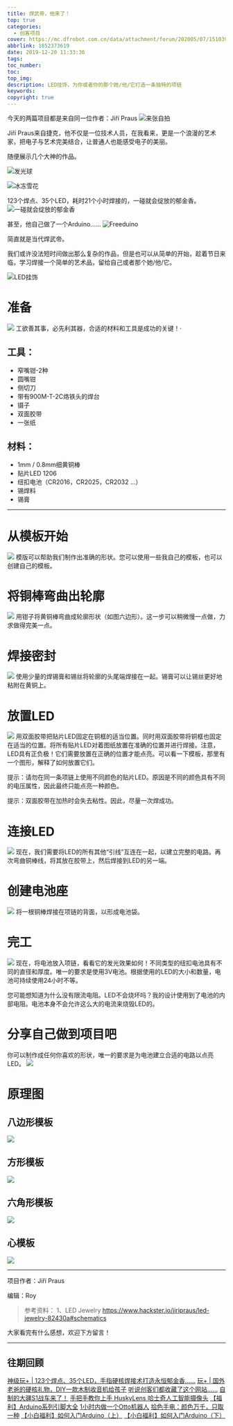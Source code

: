 ```yaml
---
title: 焊武帝，他来了！
top: true
categories:
  - 创客项目
cover: https://mc.dfrobot.com.cn/data/attachment/forum/202005/07/151039p9zg39jp308octpw.png
abbrlink: 1852373619
date: 2019-12-20 11:33:36
tags:
toc_number:
toc:
top_img:
description: LED挂饰，为你或者你的那个她/他/它打造一条独特的项链
keywords:
copyright: true
---
```


今天的两篇项目都是来自同一位作者：Jiří Praus
![来张自拍](https://mc.dfrobot.com.cn/data/attachment/forum/202005/07/151039p9zg39jp308octpw.png)

Jiří Praus来自捷克，他不仅是一位技术人员，在我看来，更是一个浪漫的艺术家，把电子与艺术完美结合，让普通人也能感受电子的美丽。

随便展示几个大神的作品。

![发光球](https://mc.dfrobot.com.cn/data/attachment/forum/202005/07/151129ej150wwa5h15w9wx.png)

![冰冻雪花](https://mc.dfrobot.com.cn/data/attachment/forum/202005/07/151140l3zuej69g6fue7c6.png)

123个焊点、35个LED，耗时21个小时焊接的，一碰就会绽放的郁金香。
![一碰就会绽放的郁金香](https://mc.dfrobot.com.cn/data/attachment/forum/202005/07/151243uoq9qz46l4kndqhn.gif)

甚至，他自己做了一个Arduino……
![Freeduino](https://mc.dfrobot.com.cn/data/attachment/forum/202005/07/151255hbkksvg8ie9dufjs.png)

简直就是当代焊武帝。

我们或许没法短时间做出那么复杂的作品，但是也可以从简单的开始，趁着节日来临，学习焊接一个简单的艺术品，留给自己或者那个她/他/它。

![LED挂饰](https://mc.dfrobot.com.cn/data/attachment/forum/202005/07/151307m15l6p6p1zqoovj4.png)




# 准备
![](https://mc.dfrobot.com.cn/data/attachment/forum/202005/07/151319fhiazlzgcanka9fk.png)
工欲善其事，必先利其器，合适的材料和工具是成功的关键！·

## 工具：

- 窄嘴钳-2种
- 圆嘴钳
- 侧切刀
- 带有900M-T-2C烙铁头的焊台
- 镊子
- 双面胶带
- 一张纸

## 材料：

- 1mm / 0.8mm细黄铜棒
- 贴片LED 1206
- 纽扣电池（CR2016，CR2025，CR2032 ...）
- 锡焊料
- 锡膏

---
# 从模板开始
![](https://mc.dfrobot.com.cn/data/attachment/forum/202005/07/151333se81848qbzb3gp8h.png)
模版可以帮助我们制作出准确的形状。您可以使用一些我自己的模板，也可以创建自己的模板。

# 将铜棒弯曲出轮廓
![](https://mc.dfrobot.com.cn/data/attachment/forum/202005/07/151347kxbcu8c4l338zulf.png)
用钳子将黄铜棒弯曲成轮廓形状（如图六边形）。这一步可以稍微慢一点做，力求做得完美一点。

# 焊接密封
![](https://mc.dfrobot.com.cn/data/attachment/forum/202005/07/151401bb6amjjj9zmqlqls.png)
使用少量的焊锡膏和锡丝将轮廓的头尾端焊接在一起。锡膏可以让锡丝更好地粘附在黄铜上。

# 放置LED
![](https://mc.dfrobot.com.cn/data/attachment/forum/202005/07/151422ko6w7b8qgomqo3o4.png)
用双面胶带把贴片LED固定在铜框的适当位置。同时用双面胶带将铜框也固定在适当的位置。将所有贴片LED对着图纸放置在准确的位置并进行焊接。注意，LED具有正负极！它们需要放置在正确的位置才能点亮。可以看一下模板，那里有一个图形，解释了如何放置它们。

提示：请勿在同一条项链上使用不同颜色的贴片LED。原因是不同的颜色具有不同的电压属性，因此最终只能点亮一种颜色。

提示：双面胶带在加热时会失去粘性。因此，尽量一次焊成功。

# 连接LED
![](https://mc.dfrobot.com.cn/data/attachment/forum/202005/07/151447qdlifpxekzh19ps1.png)
现在，我们需要将LED的所有其他“引线”互连在一起，以建立完整的电路。再次弯曲铜棒线，将其放在胶带上，然后焊接到LED的另一端。

# 创建电池座
![](https://mc.dfrobot.com.cn/data/attachment/forum/202005/07/151458lla4xz1om18gwcgw.png)
将一根铜棒焊接在项链的背面，以形成电池袋。

# 完工
![](https://mc.dfrobot.com.cn/data/attachment/forum/202005/07/151514ghv8dvcyf88gudhp.png)
现在，将电池放入项链，看看它的发光效果如何！不同类型的纽扣电池具有不同的直径和厚度。唯一的要求是使用3V电池。根据使用的LED的大小和数量，电池可持续使用24小时不等。

您可能想知道为什么没有限流电阻。LED不会烧坏吗？我的设计使用到了电池的内部电阻。电池本身不会允许这么大的电流来烧毁LED的。

# 分享自己做到项目吧

你可以制作成任何你喜欢的形状，唯一的要求是为电池建立合适的电路以点亮LED。
![](https://mc.dfrobot.com.cn/data/attachment/forum/202005/07/151529dyvdc1515k1f5wc2.png)


# 原理图
## 八边形模板
![](https://mc.dfrobot.com.cn/data/attachment/forum/202005/07/151543kx31u3sf1so1s06p.png)
## 方形模板
![](https://mc.dfrobot.com.cn/data/attachment/forum/202005/07/151608sihd090hklrxmhro.png)
## 六角形模板
![](https://mc.dfrobot.com.cn/data/attachment/forum/202005/07/151618k9q7pfx6853a3ax9.png)
## 心模板
![](https://mc.dfrobot.com.cn/data/attachment/forum/202005/07/151630c407l80g7wqkwgi8.png)


***

项目作者：Jiří Praus

编辑：Roy

>参考资料：
1、LED Jewelry
https://www.hackster.io/jiripraus/led-jewelry-82430a#schematics

大家看完有什么感想，欢迎下方留言！

***
## 往期回顾
[神级玩+ | 123个焊点、35个LED，手指硬核焊接术打造永恒郁金香……](https://mp.weixin.qq.com/s?__biz=MjM5MzUzODg2NA==&mid=2652151506&idx=1&sn=03676f7d5625ea66e2eba4906b210ff8&scene=21#wechat_redirect)
[玩+ | 国外老爸的硬核礼物，DIY一款木制收音机给孩子](https://mp.weixin.qq.com/s?__biz=MjM5MzUzODg2NA==&mid=2652151653&idx=1&sn=8bb21edeaf4c12c8578331c61ce0da7b&scene=21#wechat_redirect)
[听说创客们都收藏了这个网站……](https://mp.weixin.qq.com/s?__biz=MjM5MzUzODg2NA==&mid=2652152142&idx=1&sn=95c126f73a525078b1ad2d3d3e737a6c&chksm=bd7577118a02fe07937c2bb2763e48fa0f00e9d17321ae4a4ca1e9dafa8b8a9534a7fd5a8934&scene=21#wechat_redirect)
[自制的大疆S1战车来了！](https://mp.weixin.qq.com/s?__biz=MjM5MzUzODg2NA==&mid=2652152143&idx=1&sn=03c242dd560a7db795506da57c92e701&chksm=bd7577108a02fe0689ddd29f52372b7b748ee13bc9ab675bde44821bfb94e0b2de7a968f20dd&scene=21#wechat_redirect)
[手把手教你上手 HuskyLens 哈士奇人工智能摄像头](https://mp.weixin.qq.com/s?__biz=MjM5MzUzODg2NA==&mid=2652152118&idx=1&sn=67670611685e2e65fb96ec3377ef431e&chksm=bd7577698a02fe7fc14e3851c309a2870e1bbb2b8c873262e8f19ebd61463e10148c6cf6d734&scene=21#wechat_redirect)
[【福利】Arduino系列引脚大全](https://mp.weixin.qq.com/s?__biz=MjM5MzUzODg2NA==&mid=2652152018&idx=1&sn=53b55689e1bf81597306cfe752bab77c&chksm=bd75768d8a02ff9b76d26d169d675844bf8414d3a02e7ad3ae3ba057a01e8314eeba83547145&scene=21#wechat_redirect)
[1小时内做一个Otto机器人](https://mp.weixin.qq.com/s?__biz=MjM5MzUzODg2NA==&mid=2652152088&idx=1&sn=c26091234baa3fd64c40f103babf979a&chksm=bd7577478a02fe51908027c0d84798104651ff15f62adaf9dd6077c04eed5b2803b172d973ac&scene=21#wechat_redirect)
[拾色手电：颜色万千，只取一种](https://mp.weixin.qq.com/s?__biz=MjM5MzUzODg2NA==&mid=2652151867&idx=1&sn=eb73f5c6bd007c7a4fa8c180710c65af&chksm=bd7576648a02ff7288a8f1d465a3874d3476a94fa507a115eb11d63e418bfde2521d9b744848&scene=21#wechat_redirect)
[【小白福利】如何入门Arduino（上）](https://mp.weixin.qq.com/s?__biz=MjM5MzUzODg2NA==&mid=2652152064&idx=1&sn=c5b1279efacae8a7c8553c4a1f229676&chksm=bd75775f8a02fe492614b3029cb4cb11796d5a8fa2edec41456cc86bdc563a53750d39a9dcb1&scene=21#wechat_redirect)
[【小白福利】如何入门Arduino（下）](https://mp.weixin.qq.com/s?__biz=MjM5MzUzODg2NA==&mid=2652152089&idx=1&sn=89a6b16b145475c6d940ada1acec05f0&chksm=bd7577468a02fe50faae3a6594e7fe3c540f6308313943b065e5846ca7ccf855c02593a36fae&scene=21#wechat_redirect)
